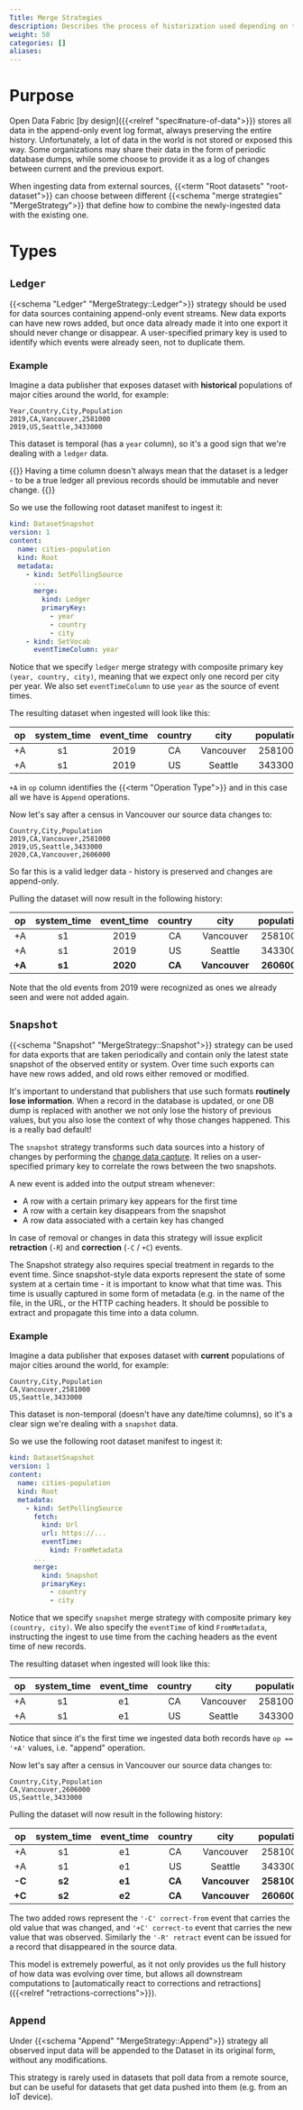 ```yaml
---
Title: Merge Strategies
description: Describes the process of historization used depending on the nature of source data
weight: 50
categories: []
aliases:
---
```


# Purpose

Open Data Fabric [by design]({{<relref "spec#nature-of-data">}}) stores all data in the append-only event log format, always preserving the entire history. Unfortunately, a lot of data in the world is not stored or exposed this way. Some organizations may share their data in the form of periodic database dumps, while some choose to provide it as a log of changes between current and the previous export.

When ingesting data from external sources, {{<term "Root datasets" "root-dataset">}} can choose between different {{<schema "merge strategies" "MergeStrategy">}} that define how to combine the newly-ingested data with the existing one.

# Types

## `Ledger`
{{<schema "Ledger" "MergeStrategy::Ledger">}} strategy should be used for data sources containing append-only event streams. New data exports can have new rows added, but once data already made it into one export it should never change or disappear. A user-specified primary key is used to identify which events were already seen, not to duplicate them.

<!-- TODO: Describe what happens if historical records were modified by the publisher --->

### Example <!-- omit in toc -->

Imagine a data publisher that exposes dataset with **historical** populations of major cities around the world, for example:

```csv
Year,Country,City,Population
2019,CA,Vancouver,2581000
2019,US,Seattle,3433000
```

This dataset is temporal (has a `year` column), so it's a good sign that we're dealing with a `ledger` data.

{{<warning>}}
Having a time column doesn't always mean that the dataset is a ledger - to be a true ledger all previous records should be immutable and never change.
{{</warning>}}

So we use the following root dataset manifest to ingest it:

```yaml
kind: DatasetSnapshot
version: 1
content:
  name: cities-population
  kind: Root
  metadata:
    - kind: SetPollingSource
      ...
      merge:
        kind: Ledger
        primaryKey:
          - year
          - country
          - city
    - kind: SetVocab
      eventTimeColumn: year
```

Notice that we specify `ledger` merge strategy with composite primary key `(year, country, city)`, meaning that we expect only one record per city per year. We also set `eventTimeColumn` to use `year` as the source of event times.

The resulting dataset when ingested will look like this:

|  op   | system_time | event_time | country |   city    | population |
| :---: | :---------: | :--------: | :-----: | :-------: | :--------: |
|  +A   |     s1      |    2019    |   CA    | Vancouver |  2581000   |
|  +A   |     s1      |    2019    |   US    |  Seattle  |  3433000   |

`+A` in `op` column identifies the {{<term "Operation Type">}} and in this case all we have is `Append` operations.

Now let's say after a census in Vancouver our source data changes to:

```csv
Country,City,Population
2019,CA,Vancouver,2581000
2019,US,Seattle,3433000
2020,CA,Vancouver,2606000
```

So far this is a valid ledger data - history is preserved and changes are append-only.

Pulling the dataset will now result in the following history:

|   op   | system_time | event_time | country |     city      | population  |
| :----: | :---------: | :--------: | :-----: | :-----------: | :---------: |
|   +A   |     s1      |    2019    |   CA    |   Vancouver   |   2581000   |
|   +A   |     s1      |    2019    |   US    |    Seattle    |   3433000   |
| **+A** |   **s1**    |  **2020**  | **CA**  | **Vancouver** | **2606000** |

Note that the old events from 2019 were recognized as ones we already seen and were not added again.

## `Snapshot`
{{<schema "Snapshot" "MergeStrategy::Snapshot">}} strategy can be used for data exports that are taken periodically and contain only the latest state snapshot of the observed entity or system. Over time such exports can have new rows added, and old rows either removed or modified.

It's important to understand that publishers that use such formats **routinely lose information**. When a record in the database is updated, or one DB dump is replaced with another we not only lose the history of previous values, but you also lose the context of why those changes happened. This is a really bad default!

The `snapshot` strategy transforms such data sources into a history of changes by performing the [change data capture](https://en.wikipedia.org/wiki/Change_data_capture). It relies on a user-specified primary key to correlate the rows between the two snapshots.

A new event is added into the output stream whenever:

- A row with a certain primary key appears for the first time
- A row with a certain key disappears from the snapshot
- A row data associated with a certain key has changed

In case of removal or changes in data this strategy will issue explicit **retraction** (`-R`) and **correction** (`-C` / `+C`) events.

The Snapshot strategy also requires special treatment in regards to the event time. Since snapshot-style data exports represent the state of some system at a certain time - it is important to know what that time was. This time is usually captured in some form of metadata (e.g. in the name of the file, in the URL, or the HTTP caching headers. It should be possible to extract and propagate this time into a data column.

<!-- TODO: Describe event time sources --->

### Example <!-- omit in toc -->

Imagine a data publisher that exposes dataset with **current** populations of major cities around the world, for example:

```csv
Country,City,Population
CA,Vancouver,2581000
US,Seattle,3433000
```

This dataset is non-temporal (doesn't have any date/time columns), so it's a clear sign we're dealing with a `snapshot` data.

So we use the following root dataset manifest to ingest it:

```yaml
kind: DatasetSnapshot
version: 1
content:
  name: cities-population
  kind: Root
  metadata:
    - kind: SetPollingSource
      fetch:
        kind: Url
        url: https://...
        eventTime:
          kind: FromMetadata
      ...
      merge:
        kind: Snapshot
        primaryKey:
          - country
          - city
```

Notice that we specify `snapshot` merge strategy with composite primary key `(country, city)`. We also specify the `eventTime` of kind `FromMetadata`, instructing the ingest to use time from the caching headers as the event time of new records.

The resulting dataset when ingested will look like this:

|  op   | system_time | event_time | country |   city    | population |
| :---: | :---------: | :--------: | :-----: | :-------: | :--------: |
|  +A   |     s1      |     e1     |   CA    | Vancouver |  2581000   |
|  +A   |     s1      |     e1     |   US    |  Seattle  |  3433000   |

Notice that since it's the first time we ingested data both records have `op == '+A'` values, i.e. "append" operation.

Now let's say after a census in Vancouver our source data changes to:

```csv
Country,City,Population
CA,Vancouver,2606000
US,Seattle,3433000
```

Pulling the dataset will now result in the following history:

|   op   | system_time | event_time | country |     city      | population  |
| :----: | :---------: | :--------: | :-----: | :-----------: | :---------: |
|   +A   |     s1      |     e1     |   CA    |   Vancouver   |   2581000   |
|   +A   |     s1      |     e1     |   US    |    Seattle    |   3433000   |
| **-C** |   **s2**    |   **e1**   | **CA**  | **Vancouver** | **2581000** |
| **+C** |   **s2**    |   **e2**   | **CA**  | **Vancouver** | **2606000** |

The two added rows represent the `'-C' correct-from` event that carries the old value that was changed, and `'+C' correct-to` event that carries the new value that was observed. Similarly the `'-R' retract` event can be issued for a record that disappeared in the source data.

This model is extremely powerful, as it not only provides us the full history of how data was evolving over time, but allows all downstream computations to [automatically react to corrections and retractions]({{<relref "retractions-corrections">}}).


## `Append`
Under {{<schema "Append" "MergeStrategy::Append">}} strategy all observed input data will be appended to the Dataset in its original form, without any modifications.

This strategy is rarely used in datasets that poll data from a remote source, but can be useful for datasets that get data pushed into them (e.g. from an IoT device).
